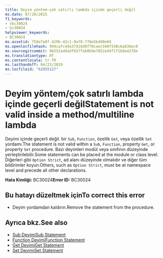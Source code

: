 ```yaml
---
title: Deyim yöntem-çok satırlı lambda içinde geçerli değil
ms.date: 07/20/2015
f1_keywords:
- vbc30024
- bc30024
helpviewer_keywords:
- BC30024
ms.assetid: 758e7a8f-429b-42c1-9a78-778e5b480e04
ms.openlocfilehash: 994cafc44a37d16d0f70caec560f530c6a836ec0
ms.sourcegitcommit: 9b552addadfb57fab0b9e7852ed4f1f1b8a42f8e
ms.translationtype: HT
ms.contentlocale: tr-TR
ms.lasthandoff: 04/23/2019
ms.locfileid: "62055127"
---
```

# <a name="statement-is-not-valid-inside-a-methodmultiline-lambda"></a><span data-ttu-id="af58a-102">Deyim yöntem/çok satırlı lambda içinde geçerli değil</span><span class="sxs-lookup"><span data-stu-id="af58a-102">Statement is not valid inside a method/multiline lambda</span></span>
<span data-ttu-id="af58a-103">Deyimi içinde geçerli değil. bir `Sub`, `Function`, özellik `Get`, veya özellik `Set` yordamı.</span><span class="sxs-lookup"><span data-stu-id="af58a-103">The statement is not valid within a `Sub`, `Function`, property `Get`, or property `Set` procedure.</span></span> <span data-ttu-id="af58a-104">Bazı deyimleri modül veya sınıfının düzeyinde yerleştirilebilir.</span><span class="sxs-lookup"><span data-stu-id="af58a-104">Some statements can be placed at the module or class level.</span></span> <span data-ttu-id="af58a-105">Diğerleri gibi `Option Strict`, ad alanı düzeyinde olmalıdır ve diğer tüm bildirimler koyun.</span><span class="sxs-lookup"><span data-stu-id="af58a-105">Others, such as `Option Strict`, must be at namespace level and precede all other declarations.</span></span>  
  
 <span data-ttu-id="af58a-106">**Hata Kimliği:** BC30024</span><span class="sxs-lookup"><span data-stu-id="af58a-106">**Error ID:** BC30024</span></span>  
  
## <a name="to-correct-this-error"></a><span data-ttu-id="af58a-107">Bu hatayı düzeltmek için</span><span class="sxs-lookup"><span data-stu-id="af58a-107">To correct this error</span></span>  
  
- <span data-ttu-id="af58a-108">Deyim yordamdan kaldırın.</span><span class="sxs-lookup"><span data-stu-id="af58a-108">Remove the statement from the procedure.</span></span>  
  
## <a name="see-also"></a><span data-ttu-id="af58a-109">Ayrıca bkz.</span><span class="sxs-lookup"><span data-stu-id="af58a-109">See also</span></span>

- [<span data-ttu-id="af58a-110">Sub Deyimi</span><span class="sxs-lookup"><span data-stu-id="af58a-110">Sub Statement</span></span>](../../../visual-basic/language-reference/statements/sub-statement.md)
- [<span data-ttu-id="af58a-111">Function Deyimi</span><span class="sxs-lookup"><span data-stu-id="af58a-111">Function Statement</span></span>](../../../visual-basic/language-reference/statements/function-statement.md)
- [<span data-ttu-id="af58a-112">Get Deyimi</span><span class="sxs-lookup"><span data-stu-id="af58a-112">Get Statement</span></span>](../../../visual-basic/language-reference/statements/get-statement.md)
- [<span data-ttu-id="af58a-113">Set Deyimi</span><span class="sxs-lookup"><span data-stu-id="af58a-113">Set Statement</span></span>](../../../visual-basic/language-reference/statements/set-statement.md)
